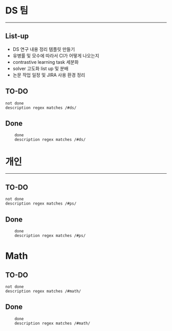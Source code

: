 
# DS 팀
----
## List-up
- DS 연구 내용 정리 템플릿 만들기
- 유병률 및 모수에 따라서 CI가 어떻게 나오는지
- contrastive learning task 세분화
- solver 고도화 list up 및 분배
- 논문 작업 일정 및 JIRA 사용 환경 정리

## TO-DO 
````tasks
not done
description regex matches /#ds/
````

## Done
```tasks
	done
	description regex matches /#ds/
```










# 개인
----
## TO-DO 
````tasks
not done
description regex matches /#ps/
````

## Done
```tasks
	done
	description regex matches /#ps/
```




# Math
## TO-DO 
````tasks
not done
description regex matches /#math/
````

## Done
```tasks
	done
	description regex matches /#math/
```

